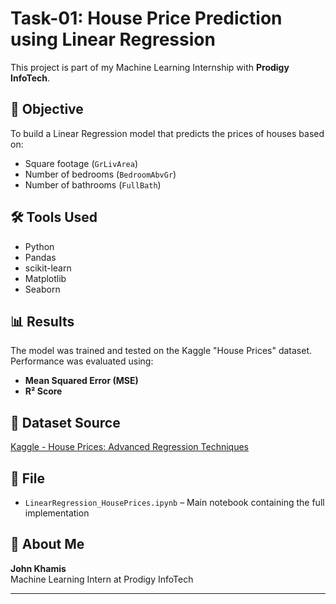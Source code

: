 # Task-01: House Price Prediction using Linear Regression

This project is part of my Machine Learning Internship with **Prodigy InfoTech**.

## 📌 Objective
To build a Linear Regression model that predicts the prices of houses based on:
- Square footage (`GrLivArea`)
- Number of bedrooms (`BedroomAbvGr`)
- Number of bathrooms (`FullBath`)

## 🛠️ Tools Used
- Python
- Pandas
- scikit-learn
- Matplotlib
- Seaborn

## 📊 Results
The model was trained and tested on the Kaggle "House Prices" dataset.  
Performance was evaluated using:
- **Mean Squared Error (MSE)**
- **R² Score**

## 📁 Dataset Source
[Kaggle - House Prices: Advanced Regression Techniques](https://www.kaggle.com/c/house-prices-advanced-regression-techniques)

## 📌 File
- `LinearRegression_HousePrices.ipynb` – Main notebook containing the full implementation

## 🚀 About Me
**John Khamis**  
Machine Learning Intern at Prodigy InfoTech

---

